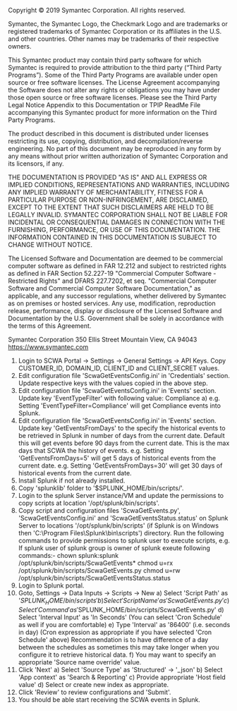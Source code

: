 Copyright © 2019 Symantec Corporation. All rights reserved.

Symantec, the Symantec Logo, the Checkmark Logo and are trademarks or registered trademarks of Symantec Corporation or its affiliates in the U.S. and other countries. Other names may be trademarks of their respective owners.

This Symantec product may contain third party software for which Symantec is required to provide attribution to the third party (“Third Party Programs”). Some of the Third Party Programs are available under open source or free software licenses. The License Agreement accompanying the Software does not alter any rights or obligations you may have under those open source or free software licenses. Please see the Third Party Legal Notice Appendix to this Documentation or TPIP ReadMe File accompanying this Symantec product for more information on the Third Party Programs.

The product described in this document is distributed under licenses restricting its use, copying, distribution, and decompilation/reverse engineering. No part of this document may be reproduced in any form by any means without prior written authorization of Symantec Corporation and its licensors, if any.

THE DOCUMENTATION IS PROVIDED "AS IS" AND ALL EXPRESS OR IMPLIED CONDITIONS, REPRESENTATIONS AND WARRANTIES, INCLUDING ANY IMPLIED WARRANTY OF MERCHANTABILITY, FITNESS FOR A PARTICULAR PURPOSE OR NON-INFRINGEMENT, ARE DISCLAIMED, EXCEPT TO THE EXTENT THAT SUCH DISCLAIMERS ARE HELD TO BE LEGALLY INVALID. SYMANTEC CORPORATION SHALL NOT BE LIABLE FOR INCIDENTAL OR CONSEQUENTIAL DAMAGES IN CONNECTION WITH THE FURNISHING, PERFORMANCE, OR USE OF THIS DOCUMENTATION. THE INFORMATION CONTAINED IN THIS DOCUMENTATION IS SUBJECT TO CHANGE WITHOUT NOTICE.

The Licensed Software and Documentation are deemed to be commercial computer software as defined in FAR 12.212 and subject to restricted rights as defined in FAR Section 52.227-19 "Commercial Computer Software - Restricted Rights" and DFARS 227.7202, et seq. "Commercial Computer Software and Commercial Computer Software Documentation," as applicable, and any successor regulations, whether delivered by Symantec as on premises or hosted services. Any use, modification, reproduction release, performance, display or disclosure of the Licensed Software and Documentation by the U.S. Government shall be solely in accordance with the terms of this Agreement.

Symantec Corporation 350 Ellis Street Mountain View, CA 94043 https://www.symantec.com


1. Login to SCWA Portal → Settings → General Settings → API Keys. Copy CUSTOMER_ID, DOMAIN_ID, CLIENT_ID and CLIENT_SECRET values.
2. Edit configuration file 'ScwaGetEventsConfig.ini' in 'Credentials' section. Update respective keys with the values copied in the above step.
3. Edit configuration file 'ScwaGetEventsConfig.ini' in 'Events' section. Update key 'EventTypeFilter' with following  value: 
Compliance
 	a) e.g. Setting 'EventTypeFilter=Compliance' will get Compliance events into Splunk.
4. Edit configuration file 'ScwaGetEventsConfig.ini' in 'Events' section. Update key 'GetEventsFromDays' to the specify the historical events to be retrieved in Splunk in number of days from the current date. Default this will get events before 90 days from the current date. This is the max days that SCWA the history of events.
	e.g. Setting 'GetEventsFromDays=5' will get 5 days of historical events from the current date.
	e.g. Setting 'GetEventsFromDays=30' will get 30 days of historical events from the current date.
5. Install Splunk if not already installed.
6. Copy 'splunklib' folder to '$SPLUNK_HOME/bin/scripts/'.
7. Login to the splunk Server instance/VM and update the permissions to copy scripts at location  '/opt/splunk/bin/scripts'.
8. Copy script and configuration files 'ScwaGetEvents.py', 'ScwaGetEventsConfig.ini' and 'ScwaGetEventsStatus.status' on Splunk Server to locations '/opt/splunk/bin/scripts' (if Splunk is on Windows then 'C:\Program Files\Splunk\bin\scripts') directory.
Run the following commands to provide permissions to splunk user to execute scripts,
	e.g. If splunk user of splunk group is owner of splunk exeute following commands:- 
	chown splunk:splunk /opt/splunk/bin/scripts/ScwaGetEvents*
	chmod u=rx /opt/splunk/bin/scripts/ScwaGetEvents.py
	chmod u=rw /opt/splunk/bin/scripts/ScwaGetEventsStatus.status
9. Login to Splunk portal.
10. Goto, Settings → Data Inputs → Scripts → New
	a) Select 'Script Path' as '$SPLUNK_HOME/bin/scripts'
	b) Select 'Script Name' as 'ScwaGetEvents.py'
	c) Select 'Command' as '$SPLUNK_HOME/bin/scripts/ScwaGetEvents.py'
	d) Select 'Interval Input' as 'In Seconds' (You can select 'Cron Schedule' as well if you are comfortable)
	e) Type 'Interval' as '86400' (i.e. seconds in day) (Cron expression as appropriate if you have selected 'Cron Schedule' above) Recommendation is to have difference of a day between the schedules as sometimes this may take longer when you configure it to retrieve historical data.
	f) You may want to specify an appropriate 'Source name override' value.
11. Click 'Next'
	a) Select 'Source Type' as 'Structured' → '_json'
	b) Select 'App context' as 'Search & Reporting'
	c) Provide appropriate 'Host field value'
	d) Select or create new index as appropriate.
12. Click 'Review' to review configurations and 'Submit'.
13. You should be able start receiving the SCWA events in Splunk.
